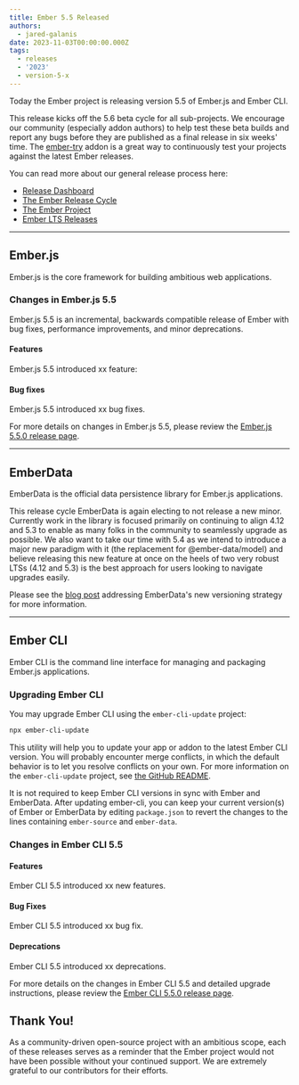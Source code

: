 ```yaml
---
title: Ember 5.5 Released
authors:
  - jared-galanis
date: 2023-11-03T00:00:00.000Z
tags:
  - releases
  - '2023'
  - version-5-x
---
```


Today the Ember project is releasing version 5.5 of Ember.js and Ember CLI.

This release kicks off the 5.6 beta cycle for all sub-projects. We encourage our community (especially addon authors) to help test these beta builds and report any bugs before they are published as a final release in six weeks' time. The [ember-try](https://github.com/ember-cli/ember-try) addon is a great way to continuously test your projects against the latest Ember releases.

You can read more about our general release process here:

- [Release Dashboard](http://emberjs.com/releases/)
- [The Ember Release Cycle](https://blog.emberjs.com/new-ember-release-process/)
- [The Ember Project](https://blog.emberjs.com/ember-project-at-2-0/)
- [Ember LTS Releases](https://blog.emberjs.com/announcing-embers-first-lts/)

---

## Ember.js

Ember.js is the core framework for building ambitious web applications.

### Changes in Ember.js 5.5

Ember.js 5.5 is an incremental, backwards compatible release of Ember with bug fixes, performance improvements, and minor deprecations.

#### Features

Ember.js 5.5 introduced xx feature:


#### Bug fixes

Ember.js 5.5 introduced xx bug fixes.


For more details on changes in Ember.js 5.5, please review the [Ember.js 5.5.0 release page](https://github.com/emberjs/ember.js/releases/tag/v5.5.0).

---

## EmberData

EmberData is the official data persistence library for Ember.js applications.

<!-- ignore easy -->
This release cycle EmberData is again electing to not release a new minor. Currently work in the library is focused primarily on continuing to align 4.12 and 5.3 to enable as many folks in the community to seamlessly upgrade as possible. We also want to take our time with 5.4 as we intend to introduce a major new paradigm with it (the replacement for @ember-data/model) and believe releasing this new feature at once on the heels of two very robust LTSs (4.12 and 5.3) is the best approach for users looking to navigate upgrades easily.

Please see the [blog post](https://blog.emberjs.com/updates-to-ember-data-versioning-strategy) addressing EmberData's new versioning strategy for more information.

---

## Ember CLI

Ember CLI is the command line interface for managing and packaging Ember.js applications.

### Upgrading Ember CLI

You may upgrade Ember CLI using the `ember-cli-update` project:

```bash
npx ember-cli-update
```

This utility will help you to update your app or addon to the latest Ember CLI version. You will probably encounter merge conflicts, in which the default behavior is to let you resolve conflicts on your own. For more information on the `ember-cli-update` project, see [the GitHub README](https://github.com/ember-cli/ember-cli-update).

It is not required to keep Ember CLI versions in sync with Ember and EmberData. After updating ember-cli, you can keep your current version(s) of Ember or EmberData by editing `package.json` to revert the changes to the lines containing `ember-source` and `ember-data`.

### Changes in Ember CLI 5.5

#### Features

Ember CLI 5.5 introduced xx new features.



#### Bug Fixes

Ember CLI 5.5 introduced xx bug fix.


#### Deprecations

Ember CLI 5.5 introduced xx deprecations.

For more details on the changes in Ember CLI 5.5 and detailed upgrade
instructions, please review the [Ember CLI 5.5.0 release page](https://github.com/ember-cli/ember-cli/releases/tag/v5.5.0).

## Thank You!

As a community-driven open-source project with an ambitious scope, each of these releases serves as a reminder that the Ember project would not have been possible without your continued support. We are extremely grateful to our contributors for their efforts.

